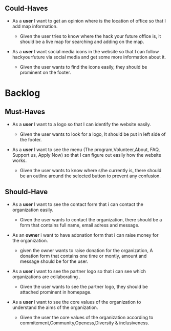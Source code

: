 
## Could-Haves

- As a **user** I want to get an opinion where is the location of office so that I add map information.

  - Given the user tries to know where the hack your future office is, it should be a live map for searching and adding on the map.
  
- As a **user** I want social media icons in the website so that I can follow hackyourfuture via social media and get some more information about it.

  - Given the user wants to find the icons easily, they should be prominent on the footer.

# Backlog

## Must-Haves

- As a **user** I want to a logo so that I can identify the website easily.

  - Given the user wants to look for a logo, It should be put in left side of the footer.

- As a **user** I want to see the menu (The program,Volunteer,About, FAQ, Support us, Apply Now) so that I can figure out easily how the website works.

  - Given the user wants to know where s/he currently is, there should be an outline around the selected button to prevent any confusion.

## Should-Have

 - As a **user** I want to see the contact form that i can contact the organization easily.
 
    - Given the user wants to contact the organization, there should be a form that contains full name, email adress and message.
    
- As an **owner** i want to have adonation form that i can raise money for the organization.

     - given the owner wants to raise donation for the organization, A donation form that contains one time or montly, amount and message should be for the user.

- As a **user** i want to see the partner logo so that i can see which organizations are collaborating .

     - Given the user wants to see the partner logo, they should be attached prominent in homepage.
   
- As a **user** i want to see the core values of the organization to understand the aims of the organization.

   - Given the user the core values of the organization according to commitement,Community,Openess,Diversity & inclusiveness.

